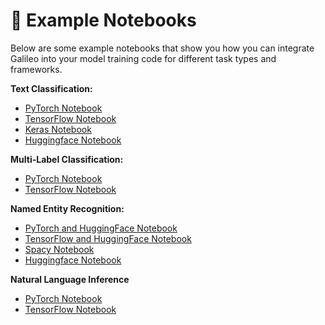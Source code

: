 # 📒 Example Notebooks

Below are some example notebooks that show you how you can integrate Galileo into your model training code for different task types and frameworks.

**Text Classification:**

* [PyTorch Notebook](https://colab.research.google.com/github/rungalileo/examples/blob/v1/examples/text\_classification/Text\_Classification\_using\_PyTorch\_and\_%F0%9F%94%AD\_Galileo\_Simple.ipynb)
* [TensorFlow Notebook](https://colab.research.google.com/github/rungalileo/examples/blob/v1/examples/text\_classification/Text\_Classification\_using\_Tensorflow\_and\_%F0%9F%94%AD\_Galileo.ipynb)
* [Keras Notebook](https://colab.research.google.com/github/rungalileo/examples/blob/v1/examples/text\_classification/Text\_Classification\_using\_Keras\_and\_%F0%9F%94%AD\_Galileo.ipynb)
* [Huggingface Notebook](https://colab.research.google.com/github/rungalileo/examples/blob/v1/examples/text\_classification/Text\_Classification\_using\_Huggingface\_Trainer\_and\_%F0%9F%94%AD\_Galileo.ipynb)

**Multi-Label Classification:**

* [PyTorch Notebook](https://colab.research.google.com/github/rungalileo/examples/blob/v1/examples/multi\_label\_text\_classification/Multi\_Label\_Text\_Classification\_using\_PyTorch\_and\_%F0%9F%94%AD\_Galileo\_Simple.ipynb)
* [TensorFlow Notebook](https://colab.research.google.com/github/rungalileo/examples/blob/v1/examples/multi\_label\_text\_classification/Multi\_Label\_Text\_Classification\_using\_TensorFlow\_and\_%F0%9F%94%AD\_Galileo.ipynb)

**Named Entity Recognition:**

* [PyTorch and HuggingFace Notebook](https://colab.research.google.com/github/rungalileo/examples/blob/main/examples/named\_entity\_recognition/Named\_Entity\_Recognition\_with\_Pytorch\_and\_%F0%9F%94%AD\_Galileo.ipynb)
* [TensorFlow and HuggingFace Notebook](https://colab.research.google.com/github/rungalileo/examples/blob/main/examples/named\_entity\_recognition/Named\_Entity\_Recognition\_with\_Tensorflow\_and\_%F0%9F%94%AD\_Galileo.ipynb)
* [Spacy Notebook](https://colab.research.google.com/github/rungalileo/examples/blob/main/examples/named\_entity\_recognition/Named\_Entity\_Recognition\_with\_SpaCy\_and\_%F0%9F%94%AD\_Galileo.ipynb)
* [Huggingface Notebook](https://colab.research.google.com/github/rungalileo/examples/blob/main/examples/named\_entity\_recognition/Named\_Entity\_Recognition\_with\_Huggingface\_Trainer\_and\_%F0%9F%94%AD\_Galileo.ipynb)

**Natural Language Inference**

* [PyTorch Notebook](https://colab.research.google.com/github/rungalileo/examples/blob/main/examples/natural\_language\_inference/Natural\_Language\_Inference\_using\_Pytorch\_and\_%F0%9F%94%AD\_Galileo.ipynb)
* [TensorFlow Notebook](https://colab.research.google.com/github/rungalileo/examples/blob/main/examples/natural\_language\_inference/Natural\_Language\_Inference\_using\_TensorFlow\_and\_%F0%9F%94%AD\_Galileo.ipynb)

